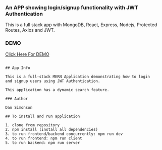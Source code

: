 ### An APP showing login/signup functionality with JWT Authentication

This is a full stack app with MongoDB, React, Express, Nodejs, 
Protected Routes, Axios and JWT.

### DEMO

[Click Here For DEMO ](https://finance-users.herokuapp.com/)

```

## App Info

This is a full-stack MERN Application demonstrating how to login
and signup users using JWT Authentication. 

This application has a dynamic search feature.

### Author

Dan Simonson

## To install and run application

1. clone from repository
2. npm install (install all dependencies)
3. to run frontend/backend concurrently: npm run dev
4. to run frontend: npm run client
5. to run backend: npm run server
